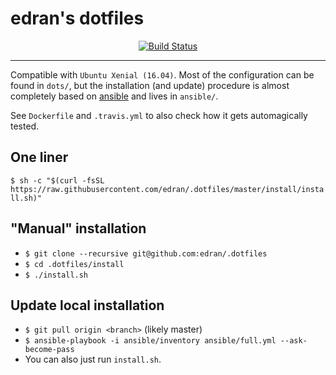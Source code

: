 # edran's dotfiles

<p align="center">
<a href="https://travis-ci.org/edran/.dotfiles">
<img src="https://travis-ci.org/edran/.dotfiles.svg"
     alt="Build Status"></a>
</p>

***

Compatible with `Ubuntu Xenial (16.04)`. Most of the configuration can be found
in `dots/`, but the installation (and update) procedure is almost completely
based on [ansible](https://www.ansible.com/) and lives in `ansible/`.

See `Dockerfile` and `.travis.yml` to also check how it gets automagically
tested.


## One liner

`$ sh -c "$(curl -fsSL https://raw.githubusercontent.com/edran/.dotfiles/master/install/install.sh)"`


## "Manual" installation

* `$ git clone --recursive git@github.com:edran/.dotfiles`
* `$ cd .dotfiles/install`
* `$ ./install.sh`


## Update local installation

* `$ git pull origin <branch>` (likely master)
* `$ ansible-playbook -i ansible/inventory ansible/full.yml --ask-become-pass`
* You can also just run `install.sh`.

